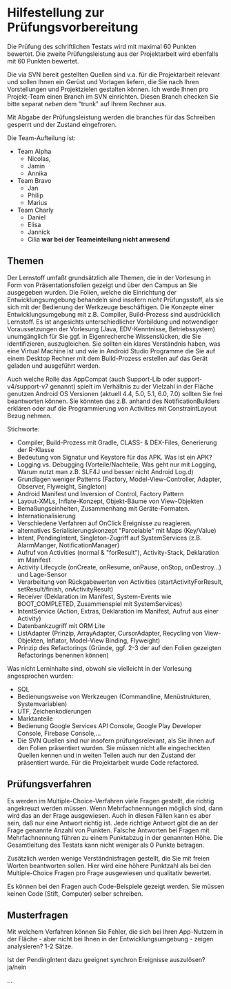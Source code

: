 # Hilfestellung zur Prüfungsvorbereitung 

Die Prüfung des schriftlichen Testats wird mit maximal 60 Punkten bewertet. Die zweite Prüfungsleistung aus der Projektarbeit wird ebenfalls mit 60 Punkten bewertet.  

Die via SVN bereit gestellten Quellen sind v.a. für die Projektarbeit relevant und sollen Ihnen ein Gerüst und Vorlagen liefern, die Sie nach Ihren Vorstellungen und Projektzielen gestalten können.
Ich werde Ihnen pro Projekt-Team einen Branch im SVN einrichten. Diesen Branch checken Sie bitte separat _neben_ dem "trunk" auf Ihrem Rechner aus.

Mit Abgabe der Prüfungsleistung werden die branches für das Schreiben gesperrt und der Zustand eingefroren.

Die Team-Aufteilung ist:
* Team Alpha
    * Nicolas,
    * Jamin
    * Annika
* Team Bravo
    * Jan
    * Philip
    * Marius
* Team Charly
    * Daniel
    * Elisa
    * Jannick
    * Cilia __war bei der Teameinteilung nicht anwesend__


## Themen

Der Lernstoff umfaßt grundsätzlich alle Themen, die in der Vorlesung in Form von Präsentationsfolien gezeigt und über den Campus an Sie ausgegeben wurden.
Die Folien, welche die Einrichtung der Entwicklungsumgebung behandeln sind insofern _nicht_ Prüfungsstoff, als sie sich mit der Bedienung der Werkzeuge beschäftigen. Die Konzepte einer Entwicklungsumgebung mit z.B. Compiler, Build-Prozess sind ausdrücklich Lernstoff.
Es ist angesichts unterschiedlicher Vorbildung und notwendiger Voraussetzungen der Vorlesung (Java, EDV-Kenntnisse, Betriebssystem) unumgänglich für Sie ggf. in Eigenrecherche Wissenslücken, die Sie identifizieren, auszugleichen. 
Sie sollten ein klares Verständnis haben, was eine Virtual Machine ist und wie in Android Studio Programme die Sie auf einem Desktop Rechner mit dem Build-Prozess erstellen auf das Gerät geladen und ausgeführt werden. 

Auch welche Rolle das AppCompat (auch Support-Lib oder support-v4/support-v7 genannt) spielt im Verhältnis zu der Vielzahl in der Fläche genutzen Android OS Versionen (aktuell 4.4, 5.0, 5.1, 6.0, 7.0) sollten Sie frei beantworten können.
Sie könnten das z.B. anhand des NotificationBuilders erklären oder auf die Programmierung von Activities mit ConstraintLayout Bezug nehmen.

Stichworte:

* Compiler, Build-Prozess mit Gradle, CLASS- & DEX-Files, Generierung der R-Klasse
* Bedeutung von Signatur und Keystore für das APK. Was ist ein APK?
* Logging vs. Debugging (Vorteile/Nachteile, Was geht nur mit Logging, Warum nutzt man z.B. SLF4J und besser nicht Android Log.d)
* Grundlagen weniger Patterns (Factory, Model-View-Controller, Adapter, Observer, Flyweight, Singleton)
* Android Manifest und Inversion of Control, Factory Pattern
* Layout-XMLs, Inflate-Konzept, Objekt-Bäume von View-Objekten
* Bemaßungseinheiten, Zusammenhang mit Geräte-Formaten.
* Internationalisierung
* Verschiedene Verfahren auf OnClick Ereignisse zu reagieren.
* alternatives Serialisierungskonzept "Parcelable" mit Maps (Key/Value)
* Intent, PendingIntent, Singleton-Zugriff auf SystemServices (z.B. AlarmManger, NotificationManager)
* Aufruf von Activities (normal & "forResult"), Activity-Stack, Deklaration im Manifest
* Activity Lifecycle (onCreate, onResume, onPause, onStop, onDestroy...)  und Lage-Sensor
* Verarbeitung von Rückgabewerten von Activities (startActivityForResult, setResult/finish, onActivityResult)
* Receiver (Deklaration im Manifest, System-Events wie BOOT_COMPLETED, Zusammenspiel mit SystemServices)
* IntentService (Action, Extras, Deklaration im Manifest, Aufruf aus einer Activity)
* Datenbankzugriff mit ORM Lite
* ListAdapter (Prinzip, ArrayAdapter, CursorAdapter, Recycling von View-Objekten, Inflator, Model-View Binding, Flyweight) 
* Prinzip des Refactorings (Gründe, ggf. 2-3 der auf den Folien gezeigten Refactorings benennen können)
 
Was nicht Lerninhalte sind, obwohl sie vielleicht in der Vorlesung angesprochen wurden:

* SQL
* Bedienungsweise von Werkzeugen (Commandline, Menüstrukturen, Systemvariablen)
* UTF, Zeichenkodierungen
* Marktanteile
* Bedienung Google Services API Console, Google Play Developer Console, Firebase Console,...
* Die SVN Quellen sind nur insofern prüfungsrelevant, als Sie ihnen auf den Folien präsentiert wurden. Sie müssen nicht alle eingecheckten Quellen kennen und in weiten Teilen auch nur den Zustand der präsentiert wurde. Für die Projektarbeit wurde Code refactored. 


## Prüfungsverfahren

Es werden im Multiple-Choice-Verfahren viele Fragen gestellt, die richtig angekreuzt werden müssen.
Wenn Mehrfachnennungen möglich sind, dann wird das an der Frage ausgewiesen. Auch in diesen Fällen kann es aber sein, daß nur eine Antwort richtig ist. 
Jede richtige Antwort gibt die an der Frage genannte Anzahl von Punkten. Falsche Antworten bei Fragen mit Mehrfachnennung führen zu einem Punktabzug in der genannten Höhe. Die Gesamtleitung des Testats kann nicht weniger als 0 Punkte betragen.

Zusätzlich werden wenige Verständnisfragen gestellt, die Sie mit freien Worten beantworten sollen. Hier wird eine höhere Punktzahl als bei den Multiple-Choice Fragen pro Frage ausgewiesen und qualitativ bewertet.

Es können bei den Fragen auch Code-Beispiele gezeigt werden. Sie müssen keinen Code (Stift, Computer) selber schreiben.


## Musterfragen

Mit welchem Verfahren können Sie Fehler, die sich bei Ihren App-Nutzern in der Fläche - aber nicht bei Ihnen in der Entwicklungsumgebung - zeigen analysieren? 1-2 Sätze.

Ist der PendingIntent dazu geeignet synchron Ereignisse auszulösen? ja/nein

...





